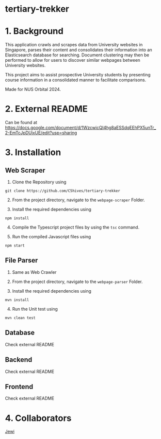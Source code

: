 # tertiary-trekker
# 1. Background
This application crawls and scrapes data from University websites in Singapore, parses their content and consolidates their information into an Elasticsearch database for searching. 
Document clustering may then be performed to allow for users to discover similar webpages between University websites.

This project aims to assist prospective University students by presenting course information in a consolidated manner to facilitate comparisons.

Made for NUS Orbital 2024.

# 2. External README
Can be found at https://docs.google.com/document/d/1WzcwicQI4hg8aESSdqEEhPX5unTr_2-EmTcJpDUixUE/edit?usp=sharing

# 3. Installation
## Web Scraper
1. Clone the Repository using
```
git clone https://github.com/C5hives/tertiary-trekker
```

2. From the project directory, navigate to the `webpage-scraper` Folder.

3. Install the required dependencies using
```
npm install
```

4. Compile the Typescript project files by using the `tsc` command.

5. Run the compiled Javascript files using
```
npm start
```

## File Parser
1. Same as Web Crawler

2. From the project directory, navigate to the `webpage-parser` Folder.

3. Install the required dependencies using
```
mvn install
```

4. Run the Unit test using
```
mvn clean test
```

## Database
Check external README

## Backend
Check external README

## Frontend
Check external README

# 4. Collaborators
[Jewi](https://github.com/jewiteo)


